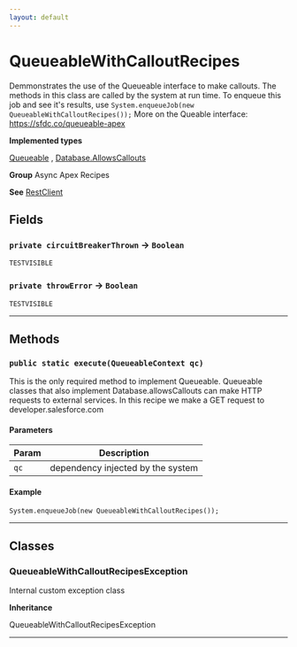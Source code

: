 ```yaml
---
layout: default
---
```

# QueueableWithCalloutRecipes

Demmonstrates the use of the Queueable interface to make
callouts. The methods in this class are called by the system at run time.
To enqueue this job and see it's results, use `System.enqueueJob(new QueueableWithCalloutRecipes());`
More on the Queable interface:
https://sfdc.co/queueable-apex


**Implemented types**

[Queueable](Queueable)
, 
[Database.AllowsCallouts](Database.AllowsCallouts)


**Group** Async Apex Recipes


**See** [RestClient](https://github.com/trailheadapps/apex-recipes/wiki/RestClient)

## Fields

### `private circuitBreakerThrown` → `Boolean`

`TESTVISIBLE` 

### `private throwError` → `Boolean`

`TESTVISIBLE` 

---
## Methods
### `public static execute(QueueableContext qc)`

This is the only required method to implement Queueable. Queueable classes that also implement Database.allowsCallouts can make HTTP requests to external services. In this recipe we make a GET request to developer.salesforce.com

#### Parameters

|Param|Description|
|---|---|
|`qc`|dependency injected by the system|

#### Example
```apex
System.enqueueJob(new QueueableWithCalloutRecipes());
```


---
## Classes
### QueueableWithCalloutRecipesException

Internal custom exception class


**Inheritance**

QueueableWithCalloutRecipesException


---
